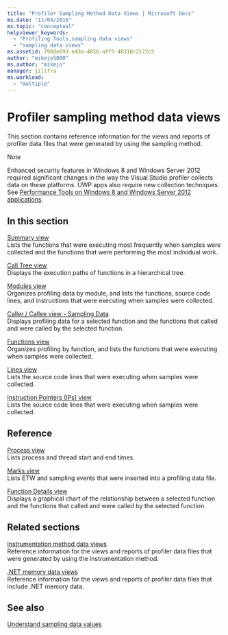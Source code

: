 ```yaml
---
title: "Profiler Sampling Method Data Views | Microsoft Docs"
ms.date: "11/04/2016"
ms.topic: "conceptual"
helpviewer_keywords: 
  - "Profiling Tools,sampling data views"
  - "sampling data views"
ms.assetid: 798de693-e43a-4056-aff5-48310c2172c5
author: "mikejo5000"
ms.author: "mikejo"
manager: jillfra
ms.workload: 
  - "multiple"
---
```

# Profiler sampling method data views
This section contains reference information for the views and reports of profiler data files that were generated by using the sampling method.  
  
> [!NOTE]
>  Enhanced security features in Windows 8 and Windows Server 2012 required significant changes in the way the Visual Studio profiler collects data on these platforms. UWP apps also require new collection techniques. See [Performance Tools on Windows 8 and Windows Server 2012 applications](../profiling/performance-tools-on-windows-8-and-windows-server-2012-applications.md).  
  
## In this section  
 [Summary view](../profiling/summary-view-sampling-data.md)  
 Lists the functions that were executing most frequently when samples were collected and the functions that were performing the most individual work.  
  
 [Call Tree view](../profiling/call-tree-view-sampling-data.md)  
 Displays the execution paths of functions in a hierarchical tree.  
  
 [Modules view](../profiling/modules-view-sampling-data.md)  
 Organizes profiling data by module, and lists the functions, source code lines, and instructions that were executing when samples were collected.  
  
 [Caller / Callee view - Sampling Data](../profiling/caller-callee-view-sampling-data.md)  
 Displays profiling data for a selected function and the functions that called and were called by the selected function.  
  
 [Functions view](../profiling/functions-view-sampling-data.md)  
 Organizes profiling by function, and lists the functions that were executing when samples were collected.  
  
 [Lines view](../profiling/lines-view-sampling-data.md)  
 Lists the source code lines that were executing when samples were collected.  
  
 [Instruction Pointers (IPs) view](../profiling/instruction-pointers-ips-view-sampling-data.md)  
 Lists the source code lines that were executing when samples were collected.  
  
## Reference  
 [Process view](../profiling/process-view.md)  
 Lists process and thread start and end times.  
  
 [Marks view](../profiling/marks-view.md)  
 Lists ETW and sampling events that were inserted into a profiling data file.  
  
 [Function Details view](../profiling/function-details-view.md)  
 Displays a graphical chart of the relationship between a selected function and the functions that called and were called by the selected function.  
  
## Related sections  
 [Instrumentation method data views](../profiling/instrumentation-method-data-views.md)  
 Reference information for the views and reports of profiler data files that were generated by using the instrumentation method.  
  
 [.NET memory data views](../profiling/dotnet-memory-data-views.md)  
 Reference information for the views and reports of profiler data files that include .NET memory data.  
  
## See also  
 [Understand sampling data values](../profiling/understanding-sampling-data-values.md)